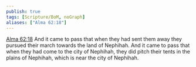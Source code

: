 ```yaml
---
publish: true
tags: [Scripture/BoM, noGraph]
aliases: ["Alma 62:18"]
---
```

[Alma 62:18](https://churchofjesuschrist.org/study/scriptures/bofm/alma/62?lang=eng&id=p18#p18) And it came to pass that when they had sent them away they pursued their march towards the land of Nephihah. And it came to pass that when they had come to the city of Nephihah, they did pitch their tents in the plains of Nephihah, which is near the city of Nephihah.
